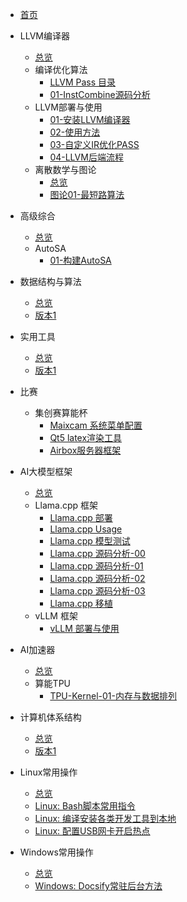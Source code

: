 - [首页](/README.md)

- LLVM编译器
  - [总览](/LLVM编译器/README.md)
  - 编译优化算法
    - [LLVM Pass 目录](/LLVM编译器/编译优化算法/README.md)
    - [01-InstCombine源码分析](/LLVM编译器/编译优化算法/01-InstCombine源码分析.md)
  - LLVM部署与使用
    - [01-安装LLVM编译器](/LLVM编译器/LLVM部署与使用/01_install_LLVM.md)
    - [02-使用方法](/LLVM编译器/LLVM部署与使用/02_usage_llvm.md)
    - [03-自定义IR优化PASS](/LLVM编译器/LLVM部署与使用/03_创建自己的pass.md)
    - [04-LLVM后端流程](/LLVM编译器/LLVM部署与使用/04_SelectionDAG节点.md)
  - 离散数学与图论
    - [总览](/LLVM编译器/离散数学与图论/README.md)
    - [图论01-最短路算法](/LLVM编译器/离散数学与图论/图论01-最短路算法.md)

- 高级综合
  - [总览](/高级综合/README.md)
  - AutoSA
    - [01-构建AutoSA](/高级综合/AutoSA/AutoSA编译与安装.md)

- 数据结构与算法
  - [总览](/数据结构与算法/README.md)
  - [版本1](/数据结构与算法/note1.md)

- 实用工具
  - [总览](/实用工具/README.md)
  - [版本1](/实用工具/note1.md)

- 比赛
  - 集创赛算能杯
    - [Maixcam 系统菜单配置](/比赛/集创赛算能杯/Maixcam-系统配置.md)
    - [Qt5 latex渲染工具](/比赛/集创赛算能杯/Qt5-latex渲染工具.md)
    - [Airbox服务器框架](/比赛/集创赛算能杯/Airbox服务器框架.md)

- AI大模型框架
  - [总览](/AI大模型框架/README.md)
  - Llama.cpp 框架
    - [Llama.cpp 部署](/AI大模型框架/Llama_cpp/Llama.cpp-部署.md)
    - [Llama.cpp Usage](/AI大模型框架/Llama_cpp/Llama.cpp-usage.md)
    - [Llama.cpp 模型测试](/AI大模型框架/Llama_cpp/Llama.cpp-模型测试.md)
    - [Llama.cpp 源码分析-00](/AI大模型框架/Llama_cpp/Llama.cpp-源码分析-00.md)
    - [Llama.cpp 源码分析-01](/AI大模型框架/Llama_cpp/Llama.cpp-源码分析-01.md)
    - [Llama.cpp 源码分析-02](/AI大模型框架/Llama_cpp/Llama.cpp-源码分析-02.md)
    - [Llama.cpp 源码分析-03](/AI大模型框架/Llama_cpp/Llama.cpp-源码分析-03.md)
    - [Llama.cpp 移植](/AI大模型框架/Llama_cpp/Llama.cpp-移植.md)
  - vLLM 框架
    - [vLLM 部署与使用](/AI大模型框架/vLLM/vLLM.md)

- AI加速器
  - [总览](/AI加速器/README.md)
  - 算能TPU
    - [TPU-Kernel-01-内存与数据排列](/AI加速器/算能TPU/TPU-Kernel-01-内存与数据排列.md)

- 计算机体系结构
  - [总览](/计算机体系结构/README.md)
  - [版本1](/计算机体系结构/note1.md)

- Linux常用操作
  - [总览](/Linux常用操作/README.md)
  - [Linux: Bash脚本常用指令](/Linux常用操作/Linux-bash脚本常用指令.md)
  - [Linux: 编译安装各类开发工具到本地](/Linux常用操作/Linux-编译安装各类开发工具到本地.md)
  - [Linux: 配置USB网卡开启热点](/Linux常用操作/Linux-USB无线网卡配置热点.md)

- Windows常用操作
  - [总览](/Windows常用操作/README.md)
  - [Windows: Docsify常驻后台方法](/Windows常用操作/Windows-Docsify_pm2使用方法.md)













